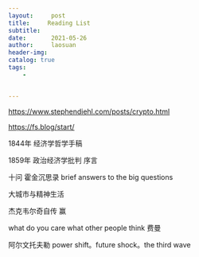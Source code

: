 ```yaml
---
layout:     post
title:     Reading List
subtitle:   
date:       2021-05-26
author:     laosuan
header-img: 
catalog: true
tags:
    - 


---
```


https://www.stephendiehl.com/posts/crypto.html

https://fs.blog/start/

1844年 经济学哲学手稿

1859年 政治经济学批判 序言

十问 霍金沉思录 brief answers to the big questions

大城市与精神生活

杰克韦尔奇自传 赢

what do you care what other people think 费曼

阿尔文托夫勒 power shift。future shock。the third wave